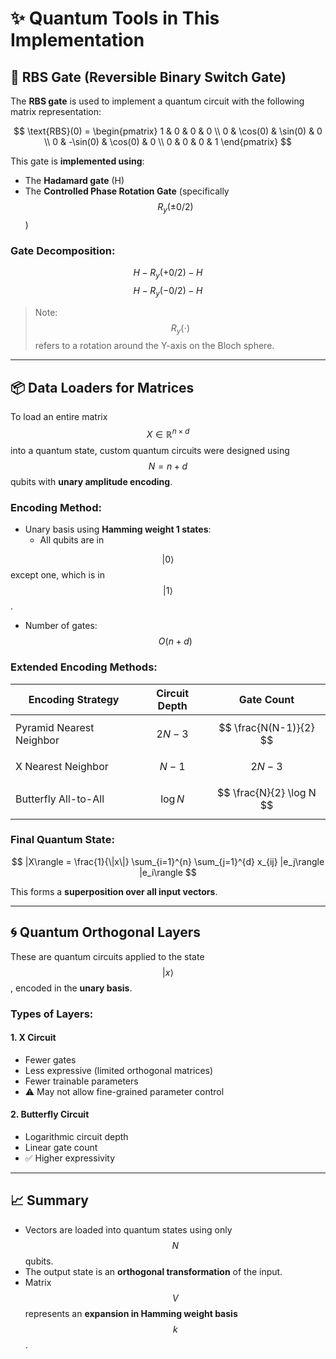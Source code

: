 # ✨ Quantum Tools in This Implementation

## 🔁 RBS Gate (Reversible Binary Switch Gate)

The **RBS gate** is used to implement a quantum circuit with the following matrix representation:

$$
\text{RBS}(0) =
\begin{pmatrix}
1 & 0 & 0 & 0 \\
0 & \cos(0) & \sin(0) & 0 \\
0 & -\sin(0) & \cos(0) & 0 \\
0 & 0 & 0 & 1
\end{pmatrix}
$$

This gate is **implemented using**:
- The **Hadamard gate** (H)
- The **Controlled Phase Rotation Gate** (specifically $$ R_y(\pm 0/2) $$)

### Gate Decomposition:
$$
H - R_y(+0/2) - H
$$
$$
H - R_y(-0/2) - H
$$

> Note: $$ R_y(\cdot) $$ refers to a rotation around the Y-axis on the Bloch sphere.

---

## 📦 Data Loaders for Matrices

To load an entire matrix $$ X \in \mathbb{R}^{n \times d} $$ into a quantum state, custom quantum circuits were designed using $$ N = n + d $$ qubits with **unary amplitude encoding**.

### Encoding Method:
- Unary basis using **Hamming weight 1 states**:
  - All qubits are in 
  
$$ |0\rangle $$ except one, which is in $$ |1\rangle $$.

- Number of gates: 
$$ O(n + d) $$

### Extended Encoding Methods:

| Encoding Strategy                | Circuit Depth | Gate Count             |
|----------------------------------|---------------|------------------------|
| Pyramid Nearest Neighbor         | $$ 2N - 3 $$     | $$ \frac{N(N-1)}{2} $$   |
| X Nearest Neighbor               | $$ N - 1 $$      | $$ 2N - 3 $$             |
| Butterfly All-to-All             | $$ \log N $$     | $$ \frac{N}{2} \log N $$ |

### Final Quantum State:
$$
|X\rangle = \frac{1}{\|x\|} \sum_{i=1}^{n} \sum_{j=1}^{d} x_{ij} |e_j\rangle |e_i\rangle
$$

This forms a **superposition over all input vectors**.

---

## 🌀 Quantum Orthogonal Layers

These are quantum circuits applied to the state $$ |x\rangle $$, encoded in the **unary basis**.

### Types of Layers:

#### 1. **X Circuit**  
- Fewer gates  
- Less expressive (limited orthogonal matrices)  
- Fewer trainable parameters  
- ⚠️ May not allow fine-grained parameter control

#### 2. **Butterfly Circuit**  
- Logarithmic circuit depth  
- Linear gate count  
- ✅ Higher expressivity

---

## 📈 Summary

- Vectors are loaded into quantum states using only $$ N $$ qubits.
- The output state is an **orthogonal transformation** of the input.
- Matrix $$ V $$ represents an **expansion in Hamming weight basis** $$ k $$.
